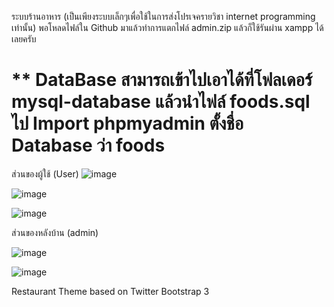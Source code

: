 ระบบร้านอาหาร (เป็นเพียงระบบเล็กๆเพื่อใช้ในการส่งโปรเจครายวิชา internet programming เท่านั้น)
พอโหลดไฟล์ใน Github มาแล้วทำการแตกไฟล์ admin.zip แล้วก็ใช้รันผ่าน xampp ได้เลยครับ

** DataBase สามารถเข้าไปเอาได้ที่โฟลเดอร์ mysql-database แล้วนำไฟล์ foods.sql ไป Import phpmyadmin ตั้งชื่อ Database ว่า foods 
========

ส่วนของผู้ใช้ (User) 
![image](https://user-images.githubusercontent.com/57448526/166742072-2b71b5de-ab99-4774-ab84-fd73510d9ff9.png)

![image](https://user-images.githubusercontent.com/57448526/166742282-3c5516d0-cde1-4b0c-9f13-a02d9245e348.png)

![image](https://user-images.githubusercontent.com/57448526/166742430-4511f7c6-b6a5-4267-a20c-285e183c3227.png)

ส่วนของหลังบ้าน (admin)

![image](https://user-images.githubusercontent.com/57448526/166742621-ff8c6a29-b8a7-451c-8fb8-b8b3c94b1256.png)

![image](https://user-images.githubusercontent.com/57448526/166742707-15cd35a1-93ce-4338-a5ad-fe2bfbe83174.png)


Restaurant Theme based on Twitter Bootstrap 3
